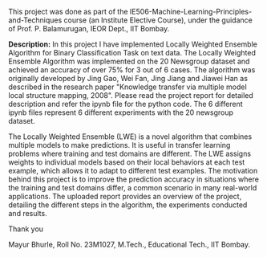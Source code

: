 This project was done as part of the IE506-Machine-Learning-Principles-and-Techniques course (an Institute Elective Course), under the guidance of Prof. P. Balamurugan, IEOR Dept., IIT Bombay.

**Description:**
In this project I have implemented Locally Weighted Ensemble Algorithm for Binary Classification Task on text data. The Locally Weighted Ensemble Algorithm was implemented on the 20 Newsgroup dataset and achieved an accuracy of over 75% for 3 out of 6 cases. The algorithm was originally developed by Jing Gao, Wei Fan, Jing Jiang and Jiawei Han as described in the research paper "Knowledge transfer via multiple model local structure mapping, 2008". Please read the project report for detailed description and refer the ipynb file for the python code. The 6 different ipynb files represent 6 different experiments with the 20 newsgroup dataset.

The Locally Weighted Ensemble (LWE) is a novel algorithm that combines multiple models to make predictions. It is useful in
transfer learning problems where training and test domains are different. The LWE assigns weights to individual models based
on their local behaviors at each test example, which allows it to adapt to different test examples.
The motivation behind this project is to improve the prediction accuracy in situations where the training and test domains
differ, a common scenario in many real-world applications. The uploaded report provides an overview of the project, detailing the
different steps in the algorithm, the experiments conducted and results.


Thank you

Mayur Bhurle, Roll No. 23M1027, M.Tech., Educational Tech., IIT Bombay.

